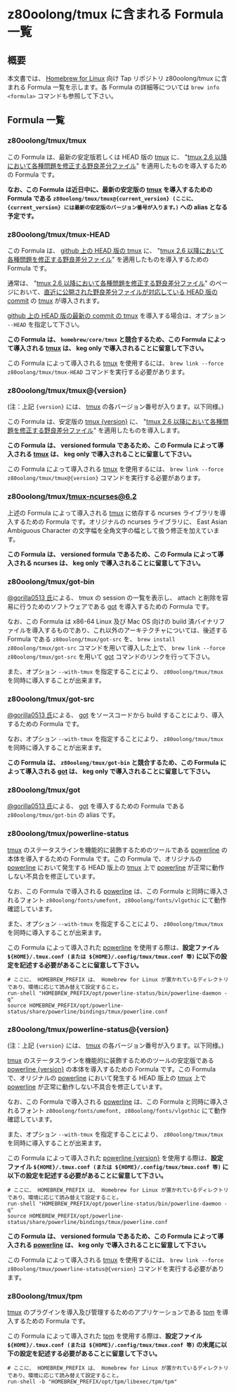 # z80oolong/tmux に含まれる Formula 一覧

## 概要

本文書では、 [Homebrew for Linux][BREW] 向け Tap リポジトリ z80oolong/tmux に含まれる Formula 一覧を示します。各 Formula の詳細等については ```brew info <formula>``` コマンドも参照して下さい。

## Formula 一覧

### z80oolong/tmux/tmux

この Formula は、最新の安定版若しくは HEAD 版の [tmux][TMUX] に、 "[tmux 2.6 以降において各種問題を修正する野良差分ファイル][GST1]" を適用したものを導入するための Formula です。

**なお、この Formula は近日中に、最新の安定版の [tmux][TMUX] を導入するための Formula である ```z80oolong/tmux/tmux@{current_version} (ここに、 {current_version} には最新の安定版のバージョン番号が入ります。)``` への alias となる予定です。**

### z80oolong/tmux/tmux-HEAD

この Formula は、 [github 上の HEAD 版の tmux][TGIT] に、 "[tmux 2.6 以降において各種問題を修正する野良差分ファイル][GST1]" を適用したものを導入するための Formula です。

通常は、 "[tmux 2.6 以降において各種問題を修正する野良差分ファイル][GST1]" のページにおいて、[直近に公開された野良差分ファイルが対応している HEAD 版の commit][GST1] の [tmux][TMUX] が導入されます。

[github 上の HEAD 版の最新の commit の tmux][TGIT] を導入する場合は、オプション ```--HEAD``` を指定して下さい。

**この Formula は、 ```homebrew/core/tmux``` と競合するため、この Formula によって導入される [tmux][TMUX] は、 keg only で導入されることに留意して下さい。**

この Formula によって導入される [tmux][TMUX] を使用するには、 ```brew link --force z80oolong/tmux/tmux-HEAD``` コマンドを実行する必要があります。

### z80oolong/tmux/tmux@{version}

(注：上記 ```{version}``` には、 [tmux][TMUX] の各バージョン番号が入ります。以下同様。)

この Formula は、安定版の [tmux {version}][TMUX] に、 "[tmux 2.6 以降において各種問題を修正する野良差分ファイル][GST1]" を適用したものを導入します。

**この Formula は、 versioned formula であるため、この Formula によって導入される [tmux][TMUX] は、 keg only で導入されることに留意して下さい。**

この Formula によって導入される [tmux][TMUX] を使用するには、 ```brew link --force z80oolong/tmux/tmux@{version}``` コマンドを実行する必要があります。

### z80oolong/tmux/tmux-ncurses@6.2

上述の Formula によって導入される [tmux][TMUX] に依存する ncurses ライブラリを導入するための Formula です。オリジナルの ncurses ライブラリに、 East Asian Ambiguous Character の文字幅を全角文字の幅として扱う修正を加えています。

**この Formula は、 versioned formula であるため、この Formula によって導入される ncurses は、 keg only で導入されることに留意して下さい。**

### z80oolong/tmux/got-bin

[@gorilla0513 氏][GORI]による、 tmux の session の一覧を表示し、 attach と削除を容易に行うためのソフトウェアである [got][GOT_] を導入するための Formula です。

なお、この Formula は x86-64 Linux 及び Mac OS 向けの build 済バイナリファイルを導入するものであり、これ以外のアーキテクチャについては、後述する Formula である ```z80oolong/tmux/got-src``` を、 ```brew install z80oolong/tmux/got-src``` コマンドを用いて導入した上で、 ```brew link --force z80oolong/tmux/got-src``` を用いて [got][GOT_] コマンドのリンクを行って下さい。

また、オプション ```--with-tmux``` を指定することにより、 ```z80oolong/tmux/tmux``` を同時に導入することが出来ます。

### z80oolong/tmux/got-src

[@gorilla0513 氏][GORI]による、 [got][GOT_] をソースコードから build することにより、導入するための Formula です。

なお、オプション ```--with-tmux``` を指定することにより、 ```z80oolong/tmux/tmux``` を同時に導入することが出来ます。

**この Formula は、 ```z80oolong/tmux/got-bin``` と競合するため、この Formula によって導入される [got][GOT_] は、 keg only で導入されることに留意して下さい。**

### z80oolong/tmux/got

[@gorilla0513 氏][GORI]による、 [got][GOT_] を導入するための Formula である ```z80oolong/tmux/got-bin``` の alias です。

### z80oolong/tmux/powerline-status

[tmux][TMUX] のステータスラインを機能的に装飾するためのツールである [powerline][POWE] の本体を導入するための Formula です。この Formula で、オリジナルの [powerline][POWE] において発生する HEAD 版上の [tmux][TMUX] 上で [powerline][POWE] が正常に動作しない不具合を修正しています。

なお、この Formula で導入される [powerline][POWE] は、この Formula と同時に導入されるフォント ```z80oolong/fonts/umefont, z80oolong/fonts/vlgothic``` にて動作確認しています。

また、オプション ```--with-tmux``` を指定することにより、 ```z80oolong/tmux/tmux``` を同時に導入することが出来ます。

この Formula によって導入された [powerline][POWE] を使用する際は、**設定ファイル ```${HOME}/.tmux.conf (または ${HOME}/.config/tmux/tmux.conf 等)``` に以下の設定を記述する必要があることに留意して下さい。**

```
# ここに、 HOMEBREW_PREFIX は、 Homebrew for Linux が置かれているディレクトリであり、環境に応じて読み替えて設定すること。
run-shell "HOMEBREW_PREFIX/opt/powerline-status/bin/powerline-daemon -q"
source HOMEBREW_PREFIX/opt/powerline-status/share/powerline/bindings/tmux/powerline.conf
```

### z80oolong/tmux/powerline-status@{version}

(注：上記 ```{version}``` には、 [tmux][TMUX] の各バージョン番号が入ります。以下同様。)

[tmux][TMUX] のステータスラインを機能的に装飾するためのツールの安定版である [powerline {version}][POWE] の本体を導入するための Formula です。この Formula で、オリジナルの [powerline][POWE] において発生する HEAD 版上の [tmux][TMUX] 上で [powerline][POWE] が正常に動作しない不具合を修正しています。

なお、この Formula で導入される [powerline][POWE] は、この Formula と同時に導入されるフォント ```z80oolong/fonts/umefont, z80oolong/fonts/vlgothic``` にて動作確認しています。

また、オプション ```--with-tmux``` を指定することにより、 ```z80oolong/tmux/tmux``` を同時に導入することが出来ます。

この Formula によって導入された [powerline {version}][POWE] を使用する際は、**設定ファイル ```${HOME}/.tmux.conf (または ${HOME}/.config/tmux/tmux.conf 等)``` に以下の設定を記述する必要があることに留意して下さい。**

```
# ここに、 HOMEBREW_PREFIX は、 Homebrew for Linux が置かれているディレクトリであり、環境に応じて読み替えて設定すること。
run-shell "HOMEBREW_PREFIX/opt/powerline-status/bin/powerline-daemon -q"
source HOMEBREW_PREFIX/opt/powerline-status/share/powerline/bindings/tmux/powerline.conf
```

**この Formula は、 versioned formula であるため、この Formula によって導入される [powerline][POWE] は、 keg only で導入されることに留意して下さい。**

この Formula によって導入される [tmux][TMUX] を使用するには、 ```brew link --force z80oolong/tmux/powerline-status@{version}``` コマンドを実行する必要があります。

### z80oolong/tmux/tpm

[tmux][TMUX] のプラグインを導入及び管理するためのアプリケーションである [tpm][TPM_] を導入するための Formula です。

この Formula によって導入された [tpm][TPM_] を使用する際は、**設定ファイル ```${HOME}/.tmux.conf (または ${HOME}/.config/tmux/tmux.conf 等)``` の末尾に以下の設定を記述する必要があることに留意して下さい。**

```
# ここに、 HOMEBREW_PREFIX は、 Homebrew for Linux が置かれているディレクトリであり、環境に応じて読み替えて設定すること。
run-shell -b "HOMEBREW_PREFIX/opt/tpm/libexec/tpm/tpm"
```

<!-- 外部リンク一覧 -->

[BREW]:https://linuxbrew.sh/
[TMUX]:https://tmux.github.io/
[TGIT]:https://github.com/tmux/tmux
[EAWA]:http://www.unicode.org/reports/tr11/#Ambiguous
[GST1]:https://github.com/z80oolong/tmux-eaw-fix
[LIBE]:http://libevent.org/
[DOXY]:http://www.doxygen.org/
[GLEV]:https://github.com/libevent/libevent
[GORI]:https://qiita.com/gorilla0513
[GOT_]:https://github.com/skanehira/got
[TPM_]:https://github.com/tmux-plugins/tpm
[POWE]:https://powerline.readthedocs.io/en/latest/#

